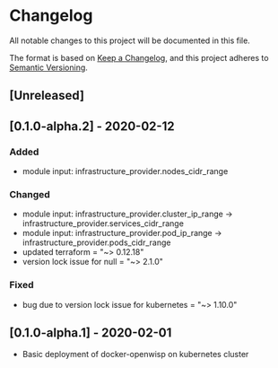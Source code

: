 # Changelog

All notable changes to this project will be documented in this file.

The format is based on [Keep a Changelog](https://keepachangelog.com/en/1.0.0/),
and this project adheres to [Semantic Versioning](https://semver.org/spec/v2.0.0.html).

## [Unreleased]

## [0.1.0-alpha.2] - 2020-02-12
### Added
- module input: infrastructure_provider.nodes_cidr_range

### Changed
- module input: infrastructure_provider.cluster_ip_range -> infrastructure_provider.services_cidr_range
- module input: infrastructure_provider.pod_ip_range -> infrastructure_provider.pods_cidr_range
- updated terraform = "~> 0.12.18"
- version lock issue for null   = "~> 2.1.0"

### Fixed
- bug due to version lock issue for kubernetes = "~> 1.10.0"

## [0.1.0-alpha.1] - 2020-02-01
- Basic deployment of docker-openwisp on kubernetes cluster
